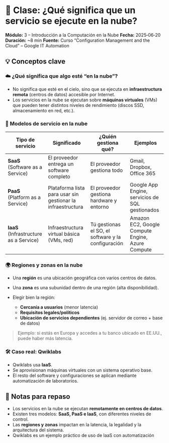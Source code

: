 
# 📝 Clase: ¿Qué significa que un servicio se ejecute en la nube?

**Módulo:** 3 – Introducción a la Computación en la Nube
**Fecha:** 2025‑06‑20
**Duración:** \~8 min
**Fuente:** Curso “Configuration Management and the Cloud” – Google IT Automation

## 💡 Conceptos clave

### ☁️ ¿Qué significa que algo esté “en la nube”?

* No significa que esté en el cielo, sino que se ejecuta en **infraestructura remota** (centros de datos) accesible por Internet.
* Los servicios en la nube se ejecutan sobre **máquinas virtuales** (VMs) que pueden tener distintos niveles de rendimiento (discos SSD, almacenamiento en red, etc.).

### 🧩 Modelos de servicio en la nube

| Tipo de servicio                       | Significado                                                 | ¿Quién gestiona qué?                               | Ejemplos                                         |
| -------------------------------------- | ----------------------------------------------------------- | -------------------------------------------------- | ------------------------------------------------ |
| **SaaS** (Software as a Service)       | El proveedor entrega un software completo                   | El proveedor gestiona todo                         | Gmail, Dropbox, Office 365                       |
| **PaaS** (Platform as a Service)       | Plataforma lista para usar sin gestionar la infraestructura | El proveedor gestiona hardware y entorno           | Google App Engine, servicios de SQL gestionados  |
| **IaaS** (Infrastructure as a Service) | Infraestructura virtual básica (VMs, red)                   | Tú gestionas el SO, el software y la configuración | Amazon EC2, Google Compute Engine, Azure Compute |

### 🌍 Regiones y zonas en la nube

* Una **región** es una ubicación geográfica con varios centros de datos.
* Una **zona** es una subunidad dentro de una región (alta disponibilidad).
* Elegir bien la región:

  * **Cercanía a usuarios** (menor latencia)
  * **Requisitos legales/políticos**
  * **Ubicación de servicios dependientes** (ej. servidor de correo + base de datos)

> Ejemplo: si estás en Europa y accedes a tu banco ubicado en EE.UU., puede haber más latencia.

### 🛠️ Caso real: Qwiklabs

* Qwiklabs usa **IaaS**.
* Se aprovisionan máquinas virtuales con un sistema operativo base.
* El resto del software y configuraciones se aplican mediante automatización de laboratorios.


## 🧠 Notas para repaso

* Los servicios en la nube se ejecutan **remotamente en centros de datos**.
* Existen tres modelos: **SaaS, PaaS e IaaS**, con diferentes niveles de control.
* Las **regiones y zonas** impactan en la latencia, la legalidad y la arquitectura del sistema.
* Qwiklabs es un ejemplo práctico de uso de IaaS con automatización